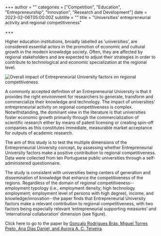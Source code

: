 +++
author = ""
categories = ["Competition", "Education", "Entrepreneurship", "Innovation", "Research and Development"]
date = 2023-02-06T05:00:00Z
subtitle = ""
title = "Universities’ entrepreneurial activity and regional competitiveness"

+++

Higher education institutions, broadly labelled as ‘universities’, are considered essential actors in the promotion of economic and cultural growth in the modern knowledge society. Often, they are affected by regional stakeholders and are expected to adjust their strategies in order to contribute to technological and economic specialization at the regional level.

![](https://ucarecdn.com/d6d9b19d-e42e-4dd3-9f19-787eaf60dc3e/ "Overall impact of Entrepreneurial University factors on regional competitiveness.")

A commonly accepted definition of an Entrepreneurial University is that it provides the right environment for researchers to generate, transform and commercialize their knowledge and technology. The impact of universities’ entrepreneurial activity on regional competitiveness is complex. Notwithstanding, the dominant view in the literature is that universities foster economic growth primarily through the commercialization of scientific research either by means of patent licensing or creating spin-off companies as this constitutes immediate, measurable market acceptance for outputs of academic research.

The aim of this study is to test the multiple dimensions of the Entrepreneurial University concept, by assessing whether Entrepreneurial University factors make a positive contribution to regional competitiveness. Data were collected from ten Portuguese public universities through a self-administered questionnaire.

The study is consistent with universities being centers of generation and dissemination of knowledge that enhance the competitiveness of the regions. Regardless of the domain of regional competitiveness--employment typology (i.e., employment density; high technology employment; employment level of persons with high degree), income, and knowledge/innovation--the paper finds that Entrepreneurial University factors make a relevant contribution to regional competitiveness, with two factors being especially relevant ‘entrepreneurial supporting measures’ and ‘international collaboration‘ dimension (see figure).

Click here to go to the paper by [Gonçalo Rodrigues Brás, Miguel Torres Preto, Ana Dias Daniel, and Aurora A. C. Teixeira](https://www.mdpi.com/2076-3387/13/2/34).
